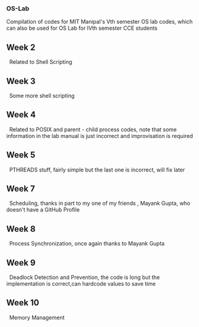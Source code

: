 ### OS-Lab
Compilation of codes for MIT Manipal's Vth semester OS lab codes, which can also be used for OS Lab for IVth semester CCE students
## Week 2
&nbsp;
Related to Shell Scripting
&nbsp;
## Week 3
&nbsp;
Some more shell scripting
&nbsp;
## Week 4
&nbsp;
Related to POSIX and parent - child process codes, note that some information in the lab manual is just incorrect and improvisation is required
&nbsp;
## Week 5
&nbsp;
PTHREADS stuff, fairly simple but the last one is incorrect, will fix later
## Week 7
&nbsp;
Scheduling, thanks in part to my one of my friends , Mayank Gupta, who doesn't have a GitHub Profile
## Week 8
&nbsp;
Process Synchronization, once again thanks to Mayank Gupta
## Week 9
&nbsp;
Deadlock Detection and Prevention, the code is long but the implementation is correct,can hardcode values to save time
## Week 10
&nbsp;
Memory Management

